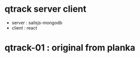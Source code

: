 
# qtrack server client
- server : sailsjs-mongodb
- client : react

# qtrack-01 : original from planka
